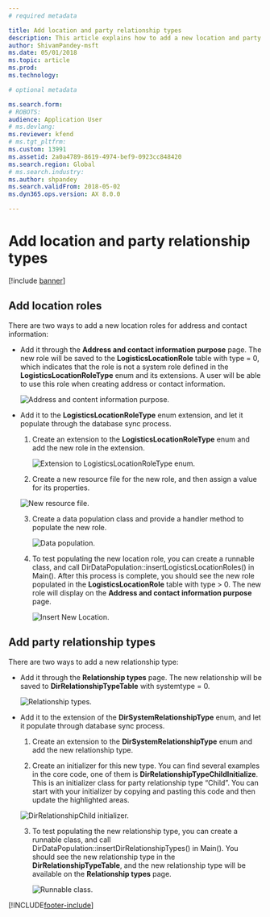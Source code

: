 ```yaml
---
# required metadata

title: Add location and party relationship types
description: This article explains how to add a new location and party relationship type.
author: ShivamPandey-msft
ms.date: 05/01/2018
ms.topic: article
ms.prod: 
ms.technology: 

# optional metadata

ms.search.form: 
# ROBOTS: 
audience: Application User
# ms.devlang: 
ms.reviewer: kfend
# ms.tgt_pltfrm: 
ms.custom: 13991
ms.assetid: 2a0a4789-8619-4974-bef9-0923cc848420
ms.search.region: Global
# ms.search.industry: 
ms.author: shpandey
ms.search.validFrom: 2018-05-02
ms.dyn365.ops.version: AX 8.0.0

---
```


# Add location and party relationship types 

[!include [banner](../includes/banner.md)]

## Add location roles

There are two ways to add a new location roles for address and contact information:

-  Add it through the **Address and contact information purpose** page. The new role will be saved to the **LogisticsLocationRole** table with type = 0, which indicates that the role is not a system role defined in the **LogisticsLocationRoleType** enum and its extensions. A user will be able to use this role when creating address or contact information.

    ![Address and content information purpose.](media/Address-Contact.PNG)

-  Add it to the **LogisticsLocationRoleType** enum extension, and let it populate through the database sync process.

    1.  Create an extension to the **LogisticsLocationRoleType** enum and add the new role in the extension. 
  
        ![Extension to LogisticsLocationRoleType enum.](media/Logistics.PNG)

    2. Create a new resource file for the new role, and then assign a value for its properties.
     
     ![New resource file.](media/Resource.PNG)
        
    3.  Create a data population class and provide a handler method to populate the new role. 

        ![Data population.](media/Dirdata.PNG)

    4.  To test populating the new location role, you can create a runnable class, and call DirDataPopulation::insertLogisticsLocationRoles() in Main(). After this process is complete, you should see the new role populated in the **LogisticsLocationRole** table with type \> 0. The new role will display on the **Address and contact information purpose** page.

        ![Insert New Location.](media/InsertNewLocation.PNG)

## Add party relationship types 

There are two ways to add a new relationship type:

-   Add it through the **Relationship types** page. The new relationship will be saved to **DirRelationshipTypeTable** with systemtype = 0.

    ![Relationship types.](media/Relationship.PNG)

-  Add it to the extension of the **DirSystemRelationshipType** enum, and let it populate through database sync process.

    1.  Create an extension to the **DirSystemRelationshipType** enum and add the new relationship type.

    2. Create an initializer for this new type. You can find several examples in the core code, one of them is  **DirRelationshipTypeChildInitialize**. This is an initializer class for party relationship type “Child”. You can start with your initializer by copying and pasting this code and then update the highlighted areas.
    
    ![DirRelationshipChild initializer.](media/DirRelationship.PNG)

    3.  To test populating the new relationship type, you can create a runnable class, and call DirDataPopulation::insertDirRelationshipTypes() in Main(). You should see the new relationship type in the **DirRelationshipTypeTable**, and the new relationship type will be available on the **Relationship types** page.

        ![Runnable class.](media/Runnable.PNG)


[!INCLUDE[footer-include](../../includes/footer-banner.md)]

